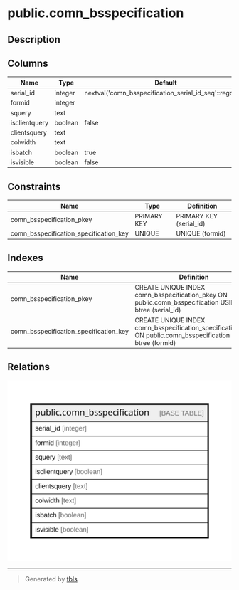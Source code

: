 # public.comn_bsspecification

## Description

## Columns

| Name | Type | Default | Nullable | Children | Parents | Comment |
| ---- | ---- | ------- | -------- | -------- | ------- | ------- |
| serial_id | integer | nextval('comn_bsspecification_serial_id_seq'::regclass) | false |  |  |  |
| formid | integer |  | true |  |  |  |
| squery | text |  | true |  |  |  |
| isclientquery | boolean | false | true |  |  |  |
| clientsquery | text |  | true |  |  |  |
| colwidth | text |  | true |  |  |  |
| isbatch | boolean | true | true |  |  |  |
| isvisible | boolean | false | true |  |  |  |

## Constraints

| Name | Type | Definition |
| ---- | ---- | ---------- |
| comn_bsspecification_pkey | PRIMARY KEY | PRIMARY KEY (serial_id) |
| comn_bsspecification_specification_key | UNIQUE | UNIQUE (formid) |

## Indexes

| Name | Definition |
| ---- | ---------- |
| comn_bsspecification_pkey | CREATE UNIQUE INDEX comn_bsspecification_pkey ON public.comn_bsspecification USING btree (serial_id) |
| comn_bsspecification_specification_key | CREATE UNIQUE INDEX comn_bsspecification_specification_key ON public.comn_bsspecification USING btree (formid) |

## Relations

![er](public.comn_bsspecification.svg)

---

> Generated by [tbls](https://github.com/k1LoW/tbls)
